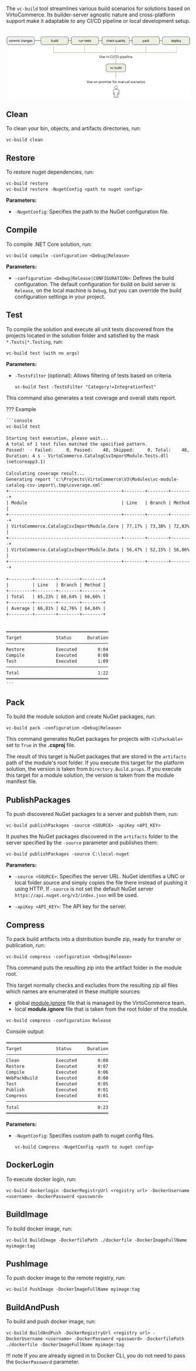 The `vc-build` tool streamlines various build scenarios for solutions based on VirtoCommerce. Its builder-server agnostic nature and cross-platform support make it adaptable to any CI/CD pipeline or local development setup.
<br>
<br>
<br>
![vc-build CLI](media/build-automation.png)

  
## Clean

To clean your bin, objects, and artifacts directories, run:

```console
vc-build clean
```

## Restore

To restore nuget dependencies, run:

```console
vc-build restore
vc-build restore -NugetConfig <path to nuget config>
```

**Parameters:**

* `-NugetConfig`: Specifies the path to the NuGet configuration file.

## Compile

To compile .NET Core solution, run:

```console
vc-build compile -configuration <Debug|Release>
```

**Parameters:**

* `-configuration <Debug|Release|CONFIGURATION>`: Defines the build configuration. The default configuration for build on build server is `Release`, on the local machine is `Debug`, but you can override the build configuration settings in your project.


## Test

To compile the solution and execute all unit tests discovered from the projects located in the solution folder and satisfied by the mask `*.Tests|*.Testing`, run: 

```console
vc-build test (with no args)
```

**Parameters:**

* `-TestsFilter` (optional): Allows filtering of tests based on criteria.

    ```console
    vc-build Test -TestsFilter "Category!=IntegrationTest"
    ```

This command also generates a test coverage and overall stats report.

??? Example

    ```console
    vc-build test

    Starting test execution, please wait...
    A total of 1 test files matched the specified pattern.
    Passed!  - Failed:     0, Passed:    48, Skipped:     0, Total:    48, Duration: 4 s - VirtoCommerce.CatalogCsvImportModule.Tests.dll (netcoreapp3.1)

    Calculating coverage result...
    Generating report 'c:\Projects\VirtoCommerce\V3\Modules\vc-module-catalog-csv-import\.tmp\coverage.xml'
    +-------------------------------------------+--------+--------+--------+
    | Module                                    | Line   | Branch | Method |
    +-------------------------------------------+--------+--------+--------+
    | VirtoCommerce.CatalogCsvImportModule.Core | 77,17% | 73,38% | 72,83% |
    +-------------------------------------------+--------+--------+--------+
    | VirtoCommerce.CatalogCsvImportModule.Data | 56,47% | 52,15% | 56,86% |
    +-------------------------------------------+--------+--------+--------+

    +---------+--------+--------+--------+
    |         | Line   | Branch | Method |
    +---------+--------+--------+--------+
    | Total   | 65,23% | 60,64% | 66,66% |
    +---------+--------+--------+--------+
    | Average | 66,81% | 62,76% | 64,84% |
    +---------+--------+--------+--------+


    ═══════════════════════════════════════
    Target             Status      Duration
    ───────────────────────────────────────
    Restore            Executed        0:04
    Compile            Executed        0:08
    Test               Executed        1:09
    ───────────────────────────────────────
    Total                              1:22
    ═══════════════════════════════════════
    ```

## Pack

To build the module solution and create NuGet packages, run:

```console
vc-build pack -configuration <Debug|Release> 
```

This command generates NuGet packages for projects with `<IsPackable>` set to `True` in the **.csproj** file.

The result of this target is NuGet packages that are stored in the `artifacts` path of the module's root folder. If you execute this target for the platform solution, the version is taken from `Directory.Build.props`. If you execute this target for a module solution, the version is taken from the module manifest file.

## PublishPackages

To push discovered NuGet packages to a server and publish them, run:

```console
vc-build publishPackages -source <SOURCE> -apiKey <API_KEY>
```

It pushes the NuGet packages discovered in the `artifacts` folder to the server specified by the `-source` parameter and publishes them:

```console
vc-build publishPackages -source C:\local-nuget 
```

**Parameters:**

* `-source <SOURCE>`: Specifies the server URL. NuGet identifies a UNC or local folder source and simply copies the file there instead of pushing it using HTTP. If `-source` is not set the default NuGet server `https://api.nuget.org/v3/index.json` will be used.

* `-apiKey <API_KEY>`: The API key for the server.

## Compress 

To pack build artifacts into a distribution bundle zip, ready for transfer or publication, run:

```console
vc-build compress -configuration <Debug|Release>
```

This command puts the resulting zip into the artifact folder in the module root. 

This target normally checks and excludes from the resulting zip all files which names are enumerated in these multiple sources:

* global [module.ignore](https://raw.githubusercontent.com/VirtoCommerce/vc-platform/dev/module.ignore) file that is managed by the VirtoCommerce team.
* local **module.ignore** file that is taken from the root folder of the module.
  
```console
vc-build compress -configuration Release
```

Console output:

```console
═══════════════════════════════════════
Target             Status      Duration
───────────────────────────────────────
Clean              Executed        0:00
Restore            Executed        0:07
Compile            Executed        0:06
WebPackBuild       Executed        0:00
Test               Executed        0:05
Publish            Executed        0:01
Compress           Executed        0:01
───────────────────────────────────────
Total                              0:23
═══════════════════════════════════════
```


**Parameters:**

* `-NugetConfig`: Specifies custom path to nuget config files.

    ```console
    vc-build Compress -NugetConfig <path to nuget config>
    ```

## DockerLogin

To execute docker login, run:

```console
vc-build dockerlogin -DockerRegistryUrl <registry url> -DockerUsername <username> -DockerPassword <password>
```

## BuildImage

To build docker image, run:

```console
vc-build BuildImage -DockerfilePath ./dockerfile -DockerImageFullName myimage:tag
```

## PushImage

To push docker image to the remote registry, run:

```console
vc-build PushImage -DockerImageFullName myimage:tag
```

## BuildAndPush

To build and push docker image, run: 

```console
vc-build BuildAndPush -DockerRegistryUrl <registry url> -DockerUsername <username> -DockerPassword <password> -DockerfilePath ./dockerfile -DockerImageFullName myimage:tag
```

!!! note
    If you are already signed in to Docker CLI, you do not need to pass the `DockerPassword` parameter.